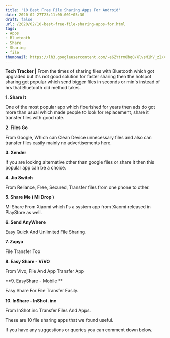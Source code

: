 ```yaml
---
title: '10 Best Free File Sharing Apps For Android'
date: 2020-02-27T23:11:00.001+05:30
draft: false
url: /2020/02/10-best-free-file-sharing-apps-for.html
tags: 
- Apps
- Bluetooth
- Share
- Sharing
- file
thumbnail: https://lh3.googleusercontent.com/-e6ZYtrm8bq0/XlvsM1hV_zI/AAAAAAAABMQ/UXHo9tIOMTIZ-Xa_X3EzU-d458zje1xewCLcBGAsYHQ/s1600/IMG_20200301_223639_688.jpg
---
```


  

**Tech** **Tracker** **|** From the times of sharing files with Bluetooth which got upgraded but it's not good solution for faster sharing then the hotspot sharing got popular which send bigger files in seconds or min's instead of hrs that Bluetooth old method takes. 

  

**1\. Share It**

  

One of the most popular app which flourished for years then ads do got more than usual which made people to look for replacement, share it transfer files with good rate.  

  

**2\. Files Go**

  

From Google, Which can Clean Device unnecessary files and also can transfer files easily mainly no advertisements here.

  

**3\. Xender**

  

If you are looking alternative other than google files or share it then this popular app can be a choice.

  

**4\. Jio Switch**

  

From Reliance, Free, Secured, Transfer files from one phone to other.

  

**5\. Share Me ( Mi Drop )**

  

Mi Share From Xiaomi which I's a system app from Xiaomi released in PlayStore as well.

**6\. Send AnyWhere**

  

Easy Quick And Unlimited File Sharing.

  

**7\. Zapya**

  

File Transfer Too

  

**8\. Easy Share - ViVO**

  

From Vivo, File And App Transfer App

  

**9\. EasyShare - Mobile **

  

Easy Share For File Transfer Easily.

  

**10\. InShare - InShot. inc**

  

From InShot.inc Transfer Files And Apps.

  

These are 10 file sharing apps that we found useful.

  

If you have any suggestions or queries you can comment down below.